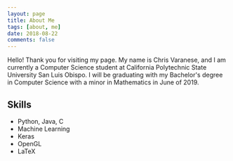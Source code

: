 ```yaml
---
layout: page
title: About Me
tags: [about, me]
date: 2018-08-22
comments: false
---
```


Hello! Thank you for visiting my page. My name is Chris Varanese, and I am currently a Computer Science student at California Polytechnic State University San Luis Obispo. I will be graduating with my Bachelor's degree in Computer Science with a minor in Mathematics in June of 2019.

## Skills
* Python, Java, C
* Machine Learning
* Keras
* OpenGL
* LaTeX
